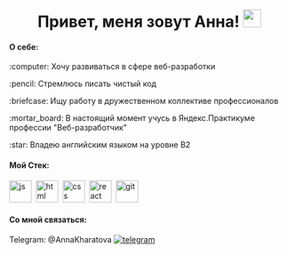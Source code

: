 <h1 align="center">Привет, меня зовут Анна!</a> 
<img src="https://github.com/blackcater/blackcater/raw/main/images/Hi.gif" height="32"/></h1>
<h4>О себе:</h4>

<p>:computer: Хочу развиваться в сфере веб-разработки</p>
<p>:pencil: Стремлюсь писать чистый код</p>
<p>:briefcase: Ищу работу в дружественном коллективе профессионалов</p>
<p>:mortar_board: В настоящий момент учусь в Яндекс.Практикуме профессии "Веб-разработчик"</p>
<p>:star: Владею английским языком на уровне B2</p>

<h4>Мой Стек: </h4>
<p><img src="https://cdn.jsdelivr.net/gh/devicons/devicon/icons/javascript/javascript-original.svg" title="js" width="40" height="40"/>&nbsp;
<img src="https://cdn.jsdelivr.net/gh/devicons/devicon/icons/html5/html5-original.svg" title="html" width="40" height="40"/>&nbsp;
<img src="https://cdn.jsdelivr.net/gh/devicons/devicon/icons/css3/css3-original.svg" title="css" width="40" height="40"/>&nbsp;
<img src="https://cdn.jsdelivr.net/gh/devicons/devicon/icons/react/react-original.svg" title="react" width="40" height="40"/>&nbsp;
<img src="https://cdn.jsdelivr.net/gh/devicons/devicon/icons/git/git-plain.svg" title="git" width="40" height="40"/>&nbsp;</p>

<h4>Cо мной связаться: </h4>
Telegram: @AnnaKharatova
<a href='https://t.me/AnnaKharatova' target='blank'>
  <img src='https://img.shields.io/badge/Telegram-2CA5E0?style=for-the-badge&logo=telegram&logoColor=white' alt="telegram">
</a>
